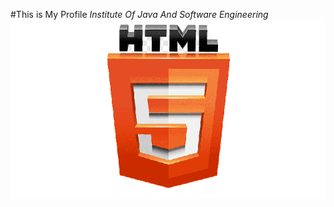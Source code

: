 #This is My Profile
_Institute Of Java And Software Engineering_
![Image](assets/images/html_logo-removebg-preview.png)